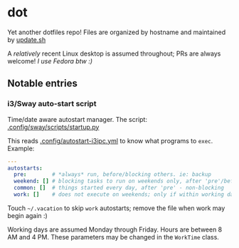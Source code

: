 # dot

Yet another dotfiles repo! Files are organized by hostname and maintained by [update.sh](./update.sh)

A _relatively_ recent Linux desktop is assumed throughout; PRs are always welcome!
_I use Fedora btw :)_

## Notable entries

### i3/Sway auto-start script

Time/date aware autostart manager. The script: [.config/sway/scripts/startup.py](./outerheaven.init3.home/.config/sway/scripts/startup.py)

This reads [.config/autostart-i3ipc.yml](./outerheaven.init3.home/.config/autostart-i3ipc.yml)
to know what programs to `exec`. Example:

```yaml
---
autostarts:
  pre:        # *always* run, before/blocking others. ie: backup
  weekend: [] # blocking tasks to run on weekends only, after 'pre'/before 'common'. ie: backup tier 2
  common: []  # things started every day, after 'pre' - non-blocking
  work: []    # does not execute on weekends; only if within working day/hours
```
Touch `~/.vacation` to skip `work` autostarts; remove the file when work may begin again :)

Working days are assumed Monday through Friday. Hours are between 8 AM and 4 PM.
These parameters may be changed in the `WorkTime` class.
